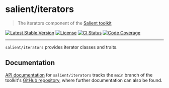 # salient/iterators

> The iterators component of the [Salient toolkit][toolkit]

<p>
  <a href="https://packagist.org/packages/salient/toolkit"><img src="https://poser.pugx.org/salient/toolkit/v" alt="Latest Stable Version" /></a>
  <a href="https://packagist.org/packages/salient/toolkit"><img src="https://poser.pugx.org/salient/toolkit/license" alt="License" /></a>
  <a href="https://github.com/salient-labs/toolkit/actions"><img src="https://github.com/salient-labs/toolkit/actions/workflows/ci.yml/badge.svg" alt="CI Status" /></a>
  <a href="https://codecov.io/gh/salient-labs/toolkit"><img src="https://codecov.io/gh/salient-labs/toolkit/graph/badge.svg?token=Y0l9ZeEtrI" alt="Code Coverage" /></a>
</p>

---

`salient/iterators` provides iterator classes and traits.

## Documentation

[API documentation][api-docs] for `salient/iterators` tracks the `main` branch
of the toolkit's [GitHub repository][toolkit], where further documentation can
also be found.

[api-docs]:
  https://salient-labs.github.io/toolkit/namespace-Salient.Iterator.html
[toolkit]: https://github.com/salient-labs/toolkit
